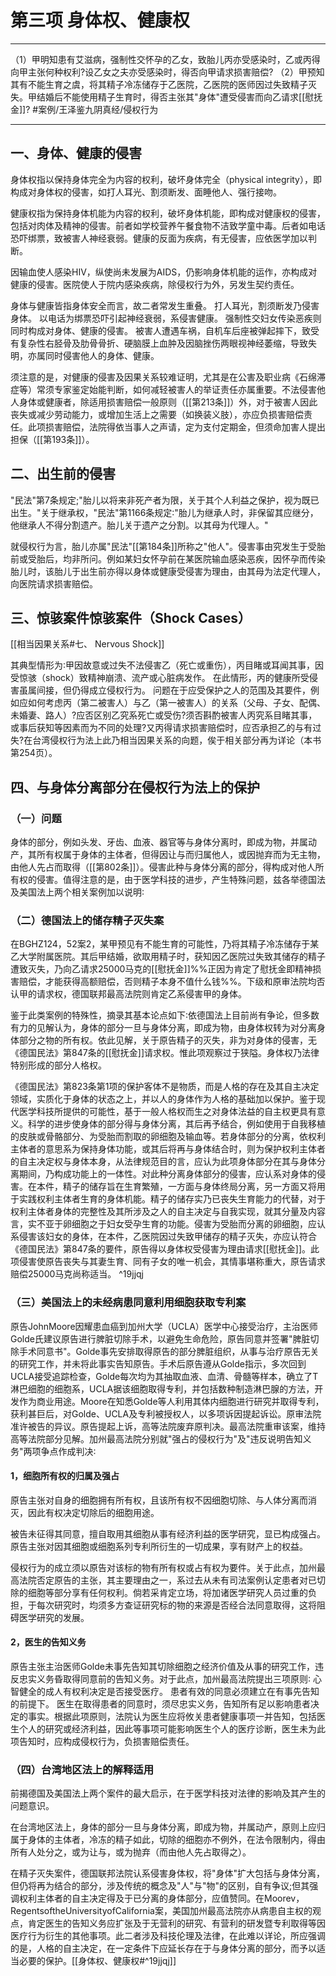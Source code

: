 # 第三项 身体权、健康权
___
（1）甲明知患有艾滋病，强制性交怀孕的乙女，致胎儿丙亦受感染时，乙或丙得向甲主张何种权利?设乙女之夫亦受感染时，得否向甲请求损害赔偿?
（2）甲预知其有不能生育之虞，将其精子冷冻储存于乙医院，乙医院的医师因过失致精子灭失。甲结婚后不能使用精子生育时，得否主张其"身体"遭受侵害而向乙请求[[慰抚金]]? #案例/王泽鉴九阴真经/侵权行为
___

## 一、身体、健康的侵害

身体权指以保持身体完全为内容的权利，破坏身体完全（physical integrity），即构成对身体权的侵害，如打人耳光、割须断发、面睡他人、强行接吻。

健康权指为保持身体机能为内容的权利，破坏身体机能，即构成对健康权的侵害，包括对肉体及精神的侵害。前者如学校营养午餐食物不洁致学童中毒。后者如电话恐吓绑票，致被害人神经衰弱。健康的反面为疾病，有无侵害，应依医学加以判断。

因输血使人感染HIV，纵使尚未发展为AIDS，仍影响身体机能的运作，亦构成对健康的侵害。医院使人于院内感染疾病，除侵权行为外，另发生契约责任。

身体与健康皆指身体安全而言，故二者常发生重叠。
打人耳光，割须断发乃侵害身体。
以电话为绑票恐吓引起神经衰弱，系侵害健康。
强制性交妇女传染恶疾则同时构成对身体、健康的侵害。
被害人遭遇车祸，自机车后座被弹起摔下，致受有复杂性右胫骨及肋骨骨折、硬脑膜上血肿及因脑挫伤两眼视神经萎缩，导致失明，亦属同时侵害他人的身体、健康。

须注意的是，对健康的侵害及因果关系较难证明，尤其是在公害及职业病《石绵滞症等）常须专家鉴定始能判断，如何减轻被害人的举证责任亦属重要。不法侵害他人身体或健康者，除适用损害赔偿一般原则（[[第213条]]）外，对于被害人因此丧失或减少劳动能力，或增加生活上之需要（如换装义肢），亦应负损害赔偿责任。此项损害赔偿，法院得依当事人之声请，定为支付定期金，但须命加害人提出担保（[[第193条]]）。

## 二、出生前的侵害

"民法"第7条规定;"胎儿以将来非死产者为限，关于其个人利益之保护，视为既已出生。"关于继承权，"民法"第1166条规定∶"胎儿为继承人时，非保留其应继分，他继承人不得分割遗产。胎儿关于遗产之分割。以其母为代理人。"

就侵权行为言，胎儿亦属"民法"[[第184条]]所称之"他人"。侵害事由究发生于受胎前或受胎后，均非所问。例如某妇女怀孕前在某医院输血感染恶疾，因怀孕而传染胎儿时，该胎儿于出生前亦得以身体或健康受侵害为理由，由其母为法定代理人，向医院请求损害赔偿。

## 三、惊骇案件惊骇案件（Shock Cases）
[[相当因果关系#七、 Nervous Shock]]

其典型情形为∶甲因故意或过失不法侵害乙（死亡或重伤），丙目睹或耳闻其事，因受惊骇（shock）致精神崩溃、流产或心脏病发作。
在此情形，丙的健康所受侵害虽属间接，但仍得成立侵权行为。
问题在于应受保护之人的范围及其要件，例如应如何考虑丙（第二被害人）与乙（第一被害人）的关系（父母、子女、配偶、未婚妻、路人）?应否区别乙究系死亡或受伤?须否斟酌被害人丙究系目睹其事，或事后获知等因素而为不同的处理?又丙得请求损害赔偿时，应否承担乙的与有过失?在台湾侵权行为法上此乃相当因果关系的向题，俟于相关部分再为详论（本书第254页）。

## 四、与身体分离部分在侵权行为法上的保护

### （一）问题

身体的部分，例如头发、牙齿、血液、器官等与身体分离时，即成为物，并属动产，其所有权属于身体的主体者，但得因让与而归属他人，或因抛弃而为无主物，由他人先占而取得（[[第802条]]）。侵害此种与身体分离的部分，得构成对他人所有权的侵害。值得注意的是，由于医学科技的进步，产生特殊问题，兹各举德国法及美国法上两个相关案例加以说明∶

### （二）德国法上的储存精子灭失案

在BGHZ124，52案2，某甲预见有不能生育的可能性，乃将其精子冷冻储存于某乙大学附属医院。其后甲结婚，欲取用精子时，获知因乙医院过失致其储存的精子遭致灭失，乃向乙请求25000马克的[[慰抚金]]%%正因为肯定了慰抚金即精神损害赔偿，才能获得高额赔偿，否则精子本身不值什么钱%%。下级和原审法院均否认甲的请求权，德国联邦最高法院则肯定乙系侵害甲的身体。

鉴于此类案例的特殊性，摘录其基本论点如下∶依德国法上目前尚有争论，但多数有力的见解认为，身体的部分一旦与身体分离，即成为物，由身体权转为对分离身体部分之物的所有权。依此见解，关于原告精子的灭失，非为对身体的侵害，无《德国民法》第847条的[[慰抚金]]请求权。惟此项观察过于狭隘。身体权乃法律特别形成的部分人格权。

《德国民法》第823条第1项的保护客体不是物质，而是人格的存在及其自主决定领域，实质化于身体的状态之上，并以人的身体作为人格的基础加以保护。鉴于现代医学科技所提供的可能性，基于一般人格权而生之对身体法益的自主权更具有意义。科学的进步使身体的部分得与身体分离，其后再予结合，例如使用于自我移植的皮肤或骨骼部分、为受胎而割取的卵细胞及输血等。若身体部分的分离，依权利主体者的意思系为保持身体功能，或其后将再与身体结合时，则为保护权利主体者的自主决定权与身体本身，从法律规范目的言，应认为此项身体部分在其与身体分离期间，乃构成功能上的一体性。对此种分离身体部分的侵害，应认系对身体的侵害。在本件，精子的储存旨在生育繁殖，一方面与身体终局分离，另一方面又将用于实践权利主体者生育的身体机能。精子的储存实乃已丧失生育能力的代替，对于权利主体者身体的完整性及其所涉及之人的自主决定与自我实现，就其分量及内容言，实不亚于卵细胞之于妇女受孕生育的功能。侵害为受胎而分离的卵细胞，应认系侵害该妇女的身体，在本件，乙医院因过失致甲储存的精子灭失，亦应认符合《德国民法》第847条的要件，原告得以身体权受侵害为理由请求[[慰抚金]]。此项侵害使原告丧失与其妻生育、同有子女的唯一机会，其情事堪称重大，原告请求赔偿25000马克尚称适当。 ^19jjqj

### （三）美国法上的未经病患同意利用细胞获取专利案

原告JohnMoore因耀患血癌到加州大学（UCLA）医学中心接受治疗，主治医师Golde氏建议原告进行脾脏切除手术，以避免生命危险，原告同意并签署"脾脏切除手术同意书"。Golde事先安排取得原告的部分脾脏组织，从事与治疗原告无关的研究工作，并未将此事实告知原告。手术后原告遵从Golde指示，多次回到UCLA接受追踪检查，Golde每次均为其抽取血液、血清、骨髓等样本，确立了T淋巴细胞的细胞系，UCLA据该细胞取得专利，并包括数种制造淋巴腺的方法，开发作为商业用途。Moore在知悉Golde等人利用其体内细胞进行研究并取得专利，获利甚巨后，对Golde、UCLA及专利被授权人，以多项诉因提起诉讼。原审法院准许被告的异议。原告提起上诉，高等法院废弃原判决。最高法院重审该案，维持高等法院部分见解。加州最高法院分别就"强占的侵权行为"及"违反说明告知义务"两项争点作成判决∶

#### 1，细胞所有权的归属及强占

原告主张对自身的细胞拥有所有权，且该所有权不因细胞切除、与人体分离而消灭，因此有权决定切除后的细胞用途。

被告未征得其同意，擅自取用其细胞从事有经济利益的医学研究，显已构成强占。原告主张对因其细胞或细胞系列专利所衍生的一切成果，享有财产上的权益。

侵权行为的成立须以原告对该标的物有所有权或占有权为要件。关于此点，加州最高法院否定原告的主张，其主要理由之一，系过去从未有司法案例认定患者对已切除的细胞等部分享有任何权利。倘若采肯定立场，将加诸医学研究人员过重的负担，于每次研究时，均须多方查证研究标的物的来源是否经合法同意取得，这将阻碍医学研究的发展。

#### 2，医生的告知义务

原告主张主治医师Golde未事先告知其切除细胞之经济价值及从事的研究工作，违反忠实义务昏取得同意前的告知义务。对于此点，加州最高法院提出三项原则∶
心智健全的成人有权利决定是否接受医疗。
患者有效的同意必须建立在有事先告知的前提下。
医生在取得患者的同意时，须尽忠实义务，告知所有足以影响患者决定的事实。根据此项原则，法院认为医生应将攸关患者健康事项一并告知，包括医生个人的研究或经济利益，因此等事项可能影响医生个人的医疗诊断，医生未为此项告知时，应构成侵权行为，负损害赔偿责任。

### （四）台湾地区法上的解释适用

前揭德国及美国法上两个案件的最大启示，在于医学科技对法律的影响及其产生的问题意识。

在台湾地区法上，身体的部分一旦与身体分离，即成为物，并属动产，原则上应归属于身体的主体者，冷冻的精子如此，切除的细胞亦不例外，在法令限制内，得由所有人处分之，或为让与，或为抛弃（而由他人先占取得之）。

在精子灭失案件，德国联邦法院认系侵害身体权，将"身体"扩大包括与身体分离，但仍将再为结合的部分，涉及传统的概念及"人"与"物"的区别，自有争议;但其强调权利主体者的自主决定得及于已分离的身体部分，应值赞同。在Moorev，RegentsoftheUniversityofCalifornia案，美国加州最高法院亦从病患自主权的观点，肯定医生的告知义务应扩张及于无营利的研究、有营利的研发暨专利取得等因医疗行为衍生的其他事项。此二者涉及科技伦理及法律，在此难以详论，所应强调的是，人格的自主决定，在一定条件下应延长存在于与身体分离的部分，而予以适当必要的保护。[[身体权、健康权#^19jjqj]]